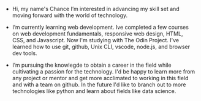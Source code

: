 -  Hi, my name's Chance I’m interested in advancing my skill set and moving forward with the world of technology.

-  I’m currently learning web development. Ive completed a few courses on web development fundamentals, responsive web design, HTML, CSS, and Javascript.      Now I'm studying with The Odin Project. I've learned how to use git, github, Unix CLI, vscode, node.js, and browser dev tools.  
   

-  I’m pursuing the knowlegde to obtain a career in the field while cultivating a passion for the technology. I'd be happy to learn more from any project 
   or mentor and get more acclimated to working in this field and with a team on github. In the future I'd like to branch out to more technologies like        python and learn about fields like data science.


<!---
TakingChances01/TakingChances01 is a ✨ special ✨ repository because its `README.md` (this file) appears on your GitHub profile.
You can click the Preview link to take a look at your changes.
--->

